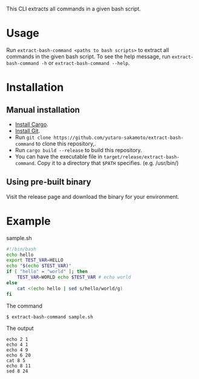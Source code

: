 This CLI extracts all commands in a given bash script.

# Usage

Run `extract-bash-command <paths to bash scripts>` to extract all commands in the given bash script.
To see the help message, run `extract-bash-command -h` or `extract-bash-command --help`.

# Installation

## Manual installation

* [Install Cargo](https://doc.rust-lang.org/cargo/getting-started/installation.html).
* [Install Git](https://git-scm.com/book/en/v2/Getting-Started-Installing-Git).
* Run `git clone https://github.com/yutaro-sakamoto/extract-bash-command` to clone this repository,.
* Run `cargo build --release` to build this repository.
* You can have the executable file in `target/release/extract-bash-command`. Copy it to a directory that `$PATH` specifies. (e.g. /usr/bin/)

## Using pre-built binary 

Visit the release page and download the binary for your environment.

# Example

sample.sh  
```bash
#!/bin/bash
echo hello
export TEST_VAR=HELLO
echo "$(echo $TEST_VAR)"
if [ "hello" = "world" ]; then
    TEST_VAR=WORLD echo $TEST_VAR # echo world
else
    cat <(echo hello | sed s/hello/world/g)
fi
```

The command
```
$ extract-bash-command sample.sh
```

The output
```
echo 2 1
echo 4 1
echo 4 9
echo 6 20
cat 8 5
echo 8 11
sed 8 24
```
